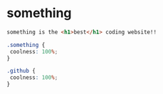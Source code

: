 # something
```html
something is the <h1>best</h1> coding website!!
```
```css
.something {
 coolness: 100%;
}

.github {
 coolness: 100%;
}
```
